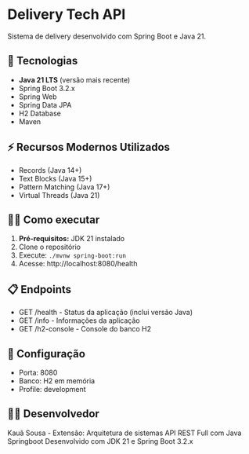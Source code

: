# Delivery Tech API


Sistema de delivery desenvolvido com Spring Boot e Java 21.


## 🚀 Tecnologias
- **Java 21 LTS** (versão mais recente)
- Spring Boot 3.2.x
- Spring Web
- Spring Data JPA
- H2 Database
- Maven


## ⚡ Recursos Modernos Utilizados
- Records (Java 14+)
- Text Blocks (Java 15+)
- Pattern Matching (Java 17+)
- Virtual Threads (Java 21)


## 🏃‍♂️ Como executar
1. **Pré-requisitos:** JDK 21 instalado
2. Clone o repositório
3. Execute: `./mvnw spring-boot:run`
4. Acesse: http://localhost:8080/health


## 📋 Endpoints
- GET /health - Status da aplicação (inclui versão Java)
- GET /info - Informações da aplicação
- GET /h2-console - Console do banco H2


## 🔧 Configuração
- Porta: 8080
- Banco: H2 em memória
- Profile: development


## 👨‍💻 Desenvolvedor
Kauã Sousa - Extensão: Arquitetura de sistemas API REST Full com Java Springboot
Desenvolvido com JDK 21 e Spring Boot 3.2.x
